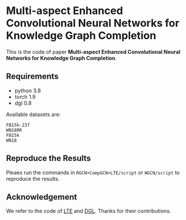 # Multi-aspect Enhanced Convolutional Neural Networks for Knowledge Graph Completion

This is the code of paper 
**Multi-aspect Enhanced Convolutional Neural Networks for Knowledge Graph Completion**. 

## Requirements
- python 3.8
- torch 1.9
- dgl 0.8

Available datasets are:
    
    FB15k-237
    WN18RR
    FB15k
    WN18

## Reproduce the Results
Pleaes run the commands in `RGCN+CompGCN+LTE/script` or `WGCN/script` to reproduce the results.



## Acknowledgement
We refer to the code of [LTE](https://github.com/MIRALab-USTC/GCN4KGC) and [DGL](https://github.com/dmlc/dgl). Thanks for their contributions.
